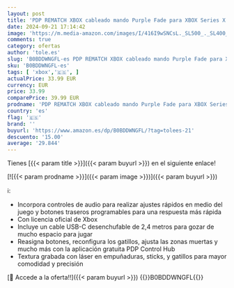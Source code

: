 ```yaml
---
layout: post
title: 'PDP REMATCH XBOX cableado mando Purple Fade para XBOX Series X|S  XBOX One  Licencia oficial'
date: 2024-09-21 17:14:42
image: 'https://m.media-amazon.com/images/I/416I9wSNCsL._SL500_._SL400_.jpg'
comments: true
category: ofertas
author: 'tole.es'
slug: 'B0BDDWNGFL-es PDP REMATCH XBOX cableado mando Purple Fade para XBOX...'
sku: 'B0BDDWNGFL-es'
tags: [ 'xbox','🇪🇸', ]
actualPrice: 33.99 EUR
currency: EUR
price: 33.99
comparePrice: 39.99 EUR
prodname: 'PDP REMATCH XBOX cableado mando Purple Fade para XBOX Series X|S  XBOX One  Licencia oficial'
country: 'es'
flag: '🇪🇸'
brand: ''
buyurl: 'https://www.amazon.es/dp/B0BDDWNGFL/?tag=tolees-21'
descuento: '15.00'
average: '29.844'
---
```


Tienes [{{< param title >}}]({{< param buyurl >}}) en el siguiente enlace!

[![{{< param prodname >}}]({{< param image >}})]({{< param buyurl >}})

ℹ️:

- Incorpora controles de audio para realizar ajustes rápidos en medio del juego y botones traseros programables para una respuesta más rápida
- Con licencia oficial de Xbox
- Incluye un cable USB-C desenchufable de 2,4 metros para gozar de mucho espacio para jugar
- Reasigna botones, reconfigura los gatillos, ajusta las zonas muertas y mucho más con la aplicación gratuita PDP Control Hub
- Textura grabada con láser en empuñaduras, sticks, y gatillos para mayor comodidad y precisión

[🛒 Accede a la oferta!!]({{< param buyurl >}})
{{<world>}}B0BDDWNGFL{{</world>}}
